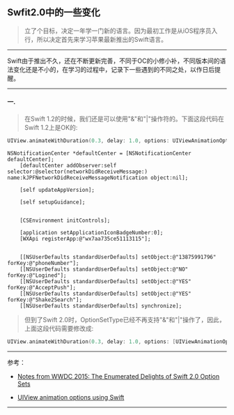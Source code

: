 ## Swfit2.0中的一些变化


> 立了个目标，决定一年学一门新的语言。因为最初工作是从iOS程序员入行，所以决定首先来学习苹果最新推出的Swift语言。

---

  Swift由于推出不久，还在不断更新完善，不同于OC的小修小补，不同版本间的语法变化还是不小的，在学习的过程中，记录下一些遇到的不同之处，以作日后提醒。

---

#### 一.

> 在Swift 1.2的时候，我们还是可以使用"&"和"|"操作符的。下面这段代码在Swift 1.2上是OK的:

~~~swift
UIView.animateWithDuration(0.3, delay: 1.0, options: UIViewAnimationOptions.CurveEaseIn |  UIViewAnimationOptions.CurveEaseOut,animations: { () -> Void in
~~~

~~~OC
NSNotificationCenter *defaultCenter = [NSNotificationCenter defaultCenter];
    [defaultCenter addObserver:self selector:@selector(networkDidReceiveMessage:) name:kJPFNetworkDidReceiveMessageNotification object:nil];
    
    [self updateAppVersion];
    
    [self setupGuidance];
    

    [CSEnvironment initControls];
    
    [application setApplicationIconBadgeNumber:0];
    [WXApi registerApp:@"wx7aa735ce51113115"];
    
    
    [[NSUserDefaults standardUserDefaults] setObject:@"13875991796" forKey:@"phoneNumber"];
    [[NSUserDefaults standardUserDefaults] setObject:@"NO" forKey:@"Logined"];
    [[NSUserDefaults standardUserDefaults] setObject:@"YES" forKey:@"AcceptPush"];
    [[NSUserDefaults standardUserDefaults] setObject:@"YES" forKey:@"Shake2Search"];
    [[NSUserDefaults standardUserDefaults] synchronize];
~~~

> 但到了Swift 2.0时，OptionSetType已经不再支持"&"和"|"操作了，因此，上面这段代码需要修改成:


```swift
UIView.animateWithDuration(0.3, delay: 1.0, options: [UIViewAnimationOptions.CurveEaseIn, UIViewAnimationOptions.CurveEaseInOut],animations: { () -> Void in
```

---

参考：

* [Notes from WWDC 2015: The Enumerated Delights of Swift 2.0 Option Sets](http://www.informit.com/articles/article.aspx?p=2420231)

* [UIView animation options using Swift](http://stackoverflow.com/questions/24081192/uiview-animation-options-using-swift)

---

